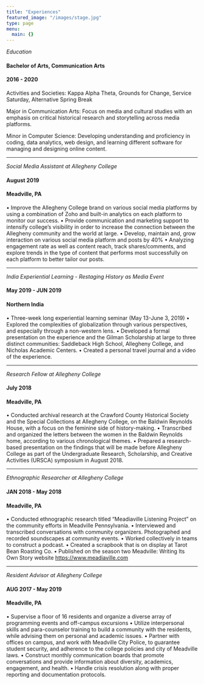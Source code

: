 ```yaml
---
title: "Experiences"
featured_image: "/images/stage.jpg"
type: page
menu:
  main: {}
---
```

_Education_
#### Bachelor of Arts, Communication Arts
#### 2016 - 2020

Activities and Societies: Kappa Alpha Theta, Grounds for Change, Service Saturday, Alternative Spring Break

Major in Communication Arts: Focus on media and cultural studies with an emphasis on critical historical research and storytelling across media platforms.

Minor in Computer Science: Developing understanding and proficiency in coding, data analytics, web design, and learning different software for managing and designing online content.

---
_Social Media Assistant at Allegheny College_
#### August 2019
#### Meadville, PA
• Improve the Allegheny College brand on various social media platforms by using a combination of Zoho and built-in analytics on each platform to monitor our success.
• Provide communication and marketing support to intensify college’s visibility in order to increase the connection between the Allegheny community and the world at large.
• Develop, maintain and, grow interaction on various social media platform and posts by 40%
• Analyzing engagement rate as well as content reach, track shares/comments, and explore trends in the type of content that performs most successfully on each platform to better tailor our posts.

---
_India Experiential Learning - Restaging History as Media Event_
#### May 2019 - JUN 2019
#### Northern India
• Three-week long experiential learning seminar (May 13-June 3, 2019)
• Explored the complexities of globalization through various perspectives, and especially through a non-western lens.
• Developed a formal presentation on the experience and the Gilman Scholarship at large to three distinct communities: Saddleback High School, Allegheny College, and Nicholas Academic Centers.
• Created a personal travel journal and a video of the experience.

---
_Research Fellow at Allegheny College_
#### July 2018
#### Meadville, PA
• Conducted archival research at the Crawford County Historical Society and the Special Collections at Allegheny College, on the Baldwin Reynolds House, with a focus on the feminine side of history-making.
• Transcribed and organized the letters between the women in the Baldwin Reynolds home, according to various chronological themes.
• Prepared a research-based presentation on the findings that will be made before Allegheny College as part of the Undergraduate Research, Scholarship, and Creative Activities (URSCA) symposium in August 2018.

---
_Ethnographic Researcher at Allegheny College_
#### JAN 2018 - May 2018
#### Meadville, PA
• Conducted ethnographic research titled “Meadiaville Listening Project” on the community efforts in Meadville Pennsylvania.
• Interviewed and transcribed conversations with community organizers.
Photographed and recorded soundscapes at community events.
• Worked collectively in teams to construct a podcast.
• Created a scrapbook that is on display at Tarot Bean Roasting Co.
• Published on the season two Meadville: Writing Its Own Story website https://www.meadiaville.com

---
_Resident Advisor at Allegheny College_
#### AUG 2017 - May 2019
#### Meadville, PA
• Supervise a floor of 16 residents and organize a diverse array of programming events and off-campus excursions
• Utilize interpersonal skills and para-counselor training to build a community with the residents, while advising them on personal and academic issues.
• Partner with offices on campus, and work with Meadville City Police, to guarantee student security, and adherence to the college policies and city of Meadville laws.
• Construct monthly communication boards that promote conversations and provide information about diversity, academics, engagement, and health.
• Handle crisis resolution along with proper reporting and documentation protocols.
